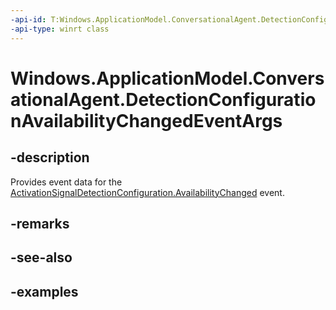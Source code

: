```yaml
---
-api-id: T:Windows.ApplicationModel.ConversationalAgent.DetectionConfigurationAvailabilityChangedEventArgs
-api-type: winrt class
---
```


<!-- Class syntax.
public class DetectionConfigurationAvailabilityChangedEventArgs 
-->

# Windows.ApplicationModel.ConversationalAgent.DetectionConfigurationAvailabilityChangedEventArgs

## -description

Provides event data for the [ActivationSignalDetectionConfiguration.AvailabilityChanged](activationsignaldetectionconfiguration_availabilitychanged.md) event.

## -remarks

## -see-also

## -examples
